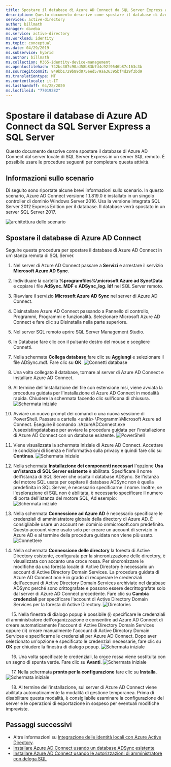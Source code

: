 ```yaml
---
title: Spostare il database di Azure AD Connect da SQL Server Express a SQL Server. | Microsoft Docs
description: Questo documento descrive come spostare il database di Azure AD Connect dal server locale di SQL Server Express in un server SQL remoto.
services: active-directory
author: billmath
manager: daveba
ms.service: active-directory
ms.workload: identity
ms.topic: conceptual
ms.date: 04/29/2019
ms.subservice: hybrid
ms.author: billmath
ms.collection: M365-identity-device-management
ms.openlocfilehash: 742bc307c90ad58b83b7d4c92f9546b87c163c3b
ms.sourcegitcommit: 849bb1729b89d075eed579aa36395bf4d29f3bd9
ms.translationtype: MT
ms.contentlocale: it-IT
ms.lasthandoff: 04/28/2020
ms.locfileid: "77019282"
---
```

# <a name="move-azure-ad-connect-database-from-sql-server-express-to-sql-server"></a>Spostare il database di Azure AD Connect da SQL Server Express a SQL Server 

Questo documento descrive come spostare il database di Azure AD Connect dal server locale di SQL Server Express in un server SQL remoto.  È possibile usare le procedure seguenti per completare questa attività.

## <a name="about-this-scenario"></a>Informazioni sullo scenario
Di seguito sono riportate alcune brevi informazioni sullo scenario.  In questo scenario, Azure AD Connect versione 1.1.819.0 è installato in un singolo controller di dominio Windows Server 2016.  Usa la versione integrata SQL Server 2012 Express Edition per il database.  Il database verrà spostato in un server SQL Server 2017.

![architettura dello scenario](media/how-to-connect-install-move-db/move1.png)

## <a name="move-the-azure-ad-connect-database"></a>Spostare il database di Azure AD Connect
Seguire questa procedura per spostare il database di Azure AD Connect in un'istanza remota di SQL Server.

1. Nel server di Azure AD Connect passare a **Servizi** e arrestare il servizio **Microsoft Azure AD Sync**.
2. Individuare la cartella **%programfiles%\microsoft Azure ad Sync\Data** e copiare i file **AdSync. MDF** e **ADSync_log. ldf** nel SQL Server remoto.
3. Riavviare il servizio **Microsoft Azure AD Sync** nel server di Azure AD Connect.
4. Disinstallare Azure AD Connect passando a Pannello di controllo, Programmi, Programmi e funzionalità.  Selezionare Microsoft Azure AD Connect e fare clic su Disinstalla nella parte superiore.
5. Nel server SQL remoto aprire SQL Server Management Studio.
6. In Database fare clic con il pulsante destro del mouse e scegliere Connetti.
7. Nella schermata **Collega database** fare clic su **Aggiungi** e selezionare il file ADSync.mdf.  Fare clic su **OK**.
   ![Connetti database](media/how-to-connect-install-move-db/move2.png)

8. Una volta collegato il database, tornare al server di Azure AD Connect e installare Azure AD Connect.
9. Al termine dell'installazione del file con estensione msi, viene avviata la procedura guidata per l'installazione di Azure AD Connect in modalità rapida. Chiudere la schermata facendo clic sull'icona di chiusura.
   ![Schermata iniziale](./media/how-to-connect-install-move-db/db1.png)
10. Avviare un nuovo prompt dei comandi o una nuova sessione di PowerShell. Passare a cartella \<unità> \Programmi\Microsoft Azure ad Connect. Eseguire il comando .\AzureADConnect.exe /useexistingdatabase per avviare la procedura guidata per l'installazione di Azure AD Connect con un database esistente.
    ![PowerShell](./media/how-to-connect-install-move-db/db2.png)
11. Viene visualizzata la schermata iniziale di Azure AD Connect. Accettare le condizioni di licenza e l'informativa sulla privacy e quindi fare clic su **Continua**.
    ![Schermata iniziale](./media/how-to-connect-install-move-db/db3.png)
12. Nella schermata **Installazione dei componenti necessari** l'opzione **Usa un'istanza di SQL Server esistente** è abilitata. Specificare il nome dell'istanza di SQL Server che ospita il database ADSync. Se l'istanza del motore SQL usata per ospitare il database ADSync non è quella predefinita in SQL Server, è necessario specificarne il nome. Inoltre, se l'esplorazione di SQL non è abilitata, è necessario specificare il numero di porta dell'istanza del motore SQL, Ad esempio:         
    ![Schermata iniziale](./media/how-to-connect-install-move-db/db4.png)           

13. Nella schermata **Connessione ad Azure AD** è necessario specificare le credenziali di amministratore globale della directory di Azure AD. È consigliabile usare un account nel dominio onmicrosoft.com predefinito. Questo account viene usato solo per creare un account di servizio in Azure AD e al termine della procedura guidata non viene più usato.
    ![Connettere](./media/how-to-connect-install-move-db/db5.png)
 
14. Nella schermata **Connessione delle directory** la foresta di Active Directory esistente, configurata per la sincronizzazione delle directory, è visualizzata con accanto una croce rossa. Per sincronizzare le modifiche da una foresta locale di Active Directory è necessario un account di Active Directory Domain Services. La procedura guidata di Azure AD Connect non è in grado di recuperare le credenziali dell'account di Active Directory Domain Services archiviate nel database ADSync perché sono crittografate e possono essere decrittografate solo dal server di Azure AD Connect precedente. Fare clic su **Cambia credenziali** per specificare l'account di Active Directory Domain Services per la foresta di Active Directory.
    ![Directories](./media/how-to-connect-install-move-db/db6.png)
 
 
15. Nella finestra di dialogo popup è possibile (i) specificare le credenziali di amministratore dell'organizzazione e consentire ad Azure AD Connect di creare automaticamente l'account di Active Directory Domain Services oppure (ii) creare manualmente l'account di Active Directory Domain Services e specificarne le credenziali per Azure AD Connect. Dopo aver selezionato un'opzione e specificato le credenziali necessarie, fare clic su **OK** per chiudere la finestra di dialogo popup.
    ![Schermata iniziale](./media/how-to-connect-install-move-db/db7.png)
 
 
16. Una volta specificate le credenziali, la croce rossa viene sostituita con un segno di spunta verde. Fare clic su **Avanti**.
    ![Schermata iniziale](./media/how-to-connect-install-move-db/db8.png)
 
 
17. Nella schermata **pronto per la configurazione** fare clic su **Installa**.
    ![Schermata iniziale](./media/how-to-connect-install-move-db/db9.png)
 
 
18. Al termine dell'installazione, sul server di Azure AD Connect viene abilitata automaticamente la modalità di gestione temporanea. Prima di disabilitare questa modalità, è consigliabile esaminare la configurazione del server e le operazioni di esportazione in sospeso per eventuali modifiche impreviste. 

## <a name="next-steps"></a>Passaggi successivi

- Altre informazioni su [Integrazione delle identità locali con Azure Active Directory](whatis-hybrid-identity.md).
- [Installare Azure AD Connect usando un database ADSync esistente](how-to-connect-install-existing-database.md)
- [Installare Azure AD Connect usando le autorizzazioni di amministratore con delega SQL](how-to-connect-install-sql-delegation.md)

